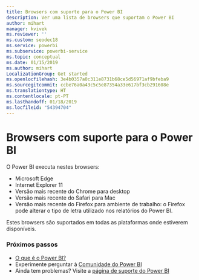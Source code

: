 ```yaml
---
title: Browsers com suporte para o Power BI
description: Ver uma lista de browsers que suportam o Power BI
author: mihart
manager: kvivek
ms.reviewer: ''
ms.custom: seodec18
ms.service: powerbi
ms.subservice: powerbi-service
ms.topic: conceptual
ms.date: 01/15/2019
ms.author: mihart
LocalizationGroup: Get started
ms.openlocfilehash: 3e4b0357a0c311e8731b68ce5d56971af9bfeba9
ms.sourcegitcommit: ccbe76a0a43c5c5e87354a33e617bf3cb291608e
ms.translationtype: HT
ms.contentlocale: pt-PT
ms.lasthandoff: 01/18/2019
ms.locfileid: "54394704"
---
```

# <a name="supported-browsers-for-power-bi"></a>Browsers com suporte para o Power BI
O Power BI executa nestes browsers:

* Microsoft Edge
* Internet Explorer 11
* Versão mais recente do Chrome para desktop
* Versão mais recente do Safari para Mac
* Versão mais recente do Firefox para ambiente de trabalho: o Firefox pode alterar o tipo de letra utilizado nos relatórios do Power BI.

Estes browsers são suportados em todas as plataformas onde estiverem disponíveis.

### <a name="next-steps"></a>Próximos passos
* [O que é o Power BI?](../power-bi-overview.md)
* Experimente perguntar à [Comunidade do Power BI](http://community.powerbi.com/)
* Ainda tem problemas? Visite a [página de suporte do Power BI](https://powerbi.microsoft.com/support/)

